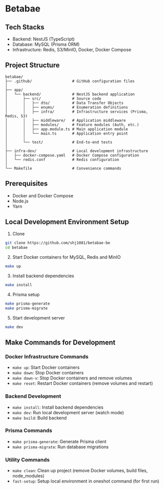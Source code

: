 # Betabae

## Tech Stacks

- Backend: NestJS (TypeScript)
- Database: MySQL (Prisma ORM)
- Infrastructure: Redis, S3/MinIO, Docker, Docker Compose

## Project Structure

```
betabae/
├── .github/                  # GitHub configuration files
│
├── app/
│   └── backend/              # NestJS backend application
│       ├── src/              # Source code
│       │   ├── dto/          # Data Transfer Objects
│       │   ├── enums/        # Enumeration definitions
│       │   ├── infra/        # Infrastructure services (Prisma, Redis, S3)
│       │   ├── middleware/   # Application middleware
│       │   ├── modules/      # Feature modules (Auth, etc.)
│       │   ├── app.module.ts # Main application module
│       │   └── main.ts       # Application entry point
│       │
│       └── test/             # End-to-end tests
│
├── infra-dev/                # Local development infrastructure
│   ├── docker-compose.yaml   # Docker Compose configuration
│   └── redis.conf            # Redis configuration
│
└── Makefile                  # Convenience commands
```

## Prerequisites

- Docker and Docker Compose
- Node.js
- Yarn

## Local Development Environment Setup

1. Clone

```bash
git clone https://github.com/shj1081/betabae-be
cd betabae
```

2. Start Docker containers for MySQL, Redis and MinIO

```bash
make up
```

3. Install backend dependencies

```bash
make install
```

4. Prisma setup

```bash
make prisma-generate
make prisma-migrate
```

5. Start development server

```bash
make dev
```

## Make Commands for Development

### Docker Infrastructure Commands

- `make up`: Start Docker containers
- `make down`: Stop Docker containers
- `make down-v`: Stop Docker containers and remove volumes
- `make reset`: Restart Docker containers (remove volumes and restart)

### Backend Development

- `make install`: Install backend dependencies
- `make dev`: Run local development server (watch mode)
- `make build`: Build backend

### Prisma Commands

- `make prisma-generate`: Generate Prisma client
- `make prisma-migrate`: Run database migrations

### Utility Commands

- `make clean`: Clean up project (remove Docker volumes, build files, node_modules)
- `fast-setup`: Setup local environment in oneshot command (for first run)
